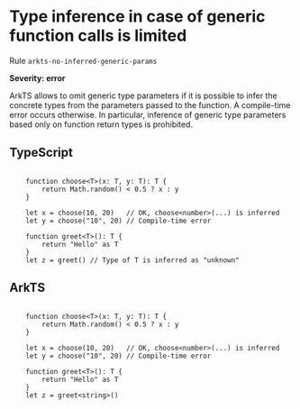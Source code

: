 #  Type inference in case of generic function calls is limited

Rule ``arkts-no-inferred-generic-params``

**Severity: error**

ArkTS allows to omit generic type parameters if it is possible to infer
the concrete types from the parameters passed to the function. A compile-time
error occurs otherwise. In particular, inference of generic type parameters
based only on function return types is prohibited.


## TypeScript


```

    function choose<T>(x: T, y: T): T {
        return Math.random() < 0.5 ? x : y
    }

    let x = choose(10, 20)   // OK, choose<number>(...) is inferred
    let y = choose("10", 20) // Compile-time error

    function greet<T>(): T {
        return "Hello" as T
    }
    let z = greet() // Type of T is inferred as "unknown"

```

## ArkTS


```

    function choose<T>(x: T, y: T): T {
        return Math.random() < 0.5 ? x : y
    }

    let x = choose(10, 20)   // OK, choose<number>(...) is inferred
    let y = choose("10", 20) // Compile-time error

    function greet<T>(): T {
        return "Hello" as T
    }
    let z = greet<string>()

```


